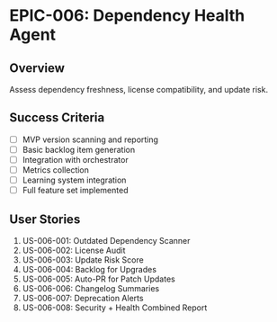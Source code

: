 # EPIC-006: Dependency Health Agent

## Overview
Assess dependency freshness, license compatibility, and update risk.

## Success Criteria
- [ ] MVP version scanning and reporting
- [ ] Basic backlog item generation
- [ ] Integration with orchestrator
- [ ] Metrics collection
- [ ] Learning system integration
- [ ] Full feature set implemented

## User Stories
1. US-006-001: Outdated Dependency Scanner
2. US-006-002: License Audit
3. US-006-003: Update Risk Score
4. US-006-004: Backlog for Upgrades
5. US-006-005: Auto-PR for Patch Updates
6. US-006-006: Changelog Summaries
7. US-006-007: Deprecation Alerts
8. US-006-008: Security + Health Combined Report
